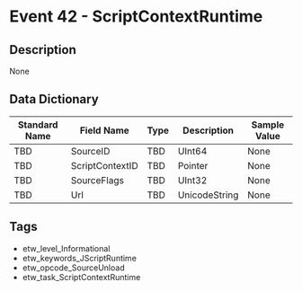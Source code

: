 # Event 42 - ScriptContextRuntime

## Description
None

## Data Dictionary
|Standard Name|Field Name|Type|Description|Sample Value|
|---|---|---|---|---|
|TBD|SourceID|TBD|UInt64|None|None|
|TBD|ScriptContextID|TBD|Pointer|None|None|
|TBD|SourceFlags|TBD|UInt32|None|None|
|TBD|Url|TBD|UnicodeString|None|None|

## Tags
* etw_level_Informational
* etw_keywords_JScriptRuntime
* etw_opcode_SourceUnload
* etw_task_ScriptContextRuntime